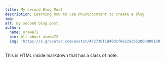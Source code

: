 ```yaml
---
title: My second Blog Post
description: Learning how to use @nuxt/content to create a blog
img:
alt: my second blog post
author:
  name: urawa72
  bio: All about urawa72
  img: 'https://s.gravatar.com/avatar/472730f1d40dcf0e225c95200d809130?s=80'
---
```


<div>
  This is HTML inside markdown that has a class of note.
</div>

<info-box>
  <template #info-box>
    This is a vue component inside markdown using slots
  </template>
</info-box>

<author :author="author" />

